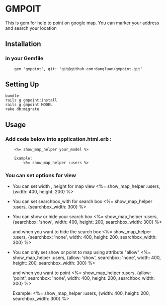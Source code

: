 # GMPOIT

This is gem for help to point on google map. You can marker your address and search your location

## Installation
### in your Gemfile
		gem 'gmpoint', git: 'git@github.com:dangluan/gmpoint.git'
		
## Setting Up

	bundle
	rails g gmpoint:install
	rails g gmpoint MODEL
	rake db:migrate

## Usage

### Add code below into application.html.erb :
		<%= show_map_helper your_model %>
		
		Example:
			<%= show_map_helper :users %>
			
			
### You can set options for view
	
* You can set width , height for map view
	<%= show_map_helper :users, {width: 400, height: 200} %>
			
* You can set searchbox_with for search box
	<%= show_map_helper :users, {searchbox_width: 300} %>
		
* You can show or hide your search box
	<%= show_map_helper :users, {searchbox: 'show', width: 400, height: 200, searchbox_width: 300} %>
			
	and when you want to hide the search box
	<%= show_map_helper :users, {searchbox: 'none', width: 400, height: 200, searchbox_width: 300} %>
			
* You can only set show or point to map using attribute "allow"
	<%= show_map_helper :users, {allow: 'show', searchbox: 'none', width: 400, height: 200, searchbox_width: 300} %>
			
	and when you want to point
	<%= show_map_helper :users, {allow: 'point', searchbox: 'none', width: 400, height: 200, searchbox_width: 300} %>
			
	Example:
		<%= show_map_helper :users, {width: 400, height: 200, searchbox_width: 300} %>
		
